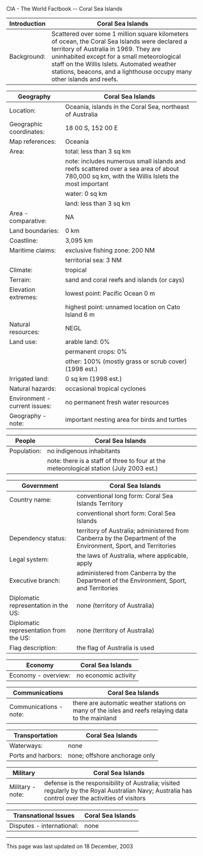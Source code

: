 CIA - The World Factbook -- Coral Sea Islands

| Introduction | Coral Sea Islands |
| --- | --- |
| Background: | Scattered over some 1 million square kilometers of ocean, the Coral Sea Islands were declared a territory of Australia in 1969. They are uninhabited except for a small meteorological staff on the Willis Islets. Automated weather stations, beacons, and a lighthouse occupy many other islands and reefs. |

| Geography | Coral Sea Islands |
| --- | --- |
| Location: | Oceania, islands in the Coral Sea, northeast of Australia |
| Geographic coordinates: | 18 00 S, 152 00 E |
| Map references: | Oceania |
| Area: | total: less than 3 sq km |
| | note: includes numerous small islands and reefs scattered over a sea area of about 780,000 sq km, with the Willis Islets the most important |
| | water: 0 sq km |
| | land: less than 3 sq km |
| Area - comparative: | NA |
| Land boundaries: | 0 km |
| Coastline: | 3,095 km |
| Maritime claims: | exclusive fishing zone: 200 NM |
| | territorial sea: 3 NM |
| Climate: | tropical |
| Terrain: | sand and coral reefs and islands (or cays) |
| Elevation extremes: | lowest point: Pacific Ocean 0 m |
| | highest point: unnamed location on Cato Island 6 m |
| Natural resources: | NEGL |
| Land use: | arable land: 0% |
| | permanent crops: 0% |
| | other: 100% (mostly grass or scrub cover) (1998 est.) |
| Irrigated land: | 0 sq km (1998 est.) |
| Natural hazards: | occasional tropical cyclones |
| Environment - current issues: | no permanent fresh water resources |
| Geography - note: | important nesting area for birds and turtles |

| People | Coral Sea Islands |
| --- | --- |
| Population: | no indigenous inhabitants |
| | note: there is a staff of three to four at the meteorological station (July 2003 est.) |

| Government | Coral Sea Islands |
| --- | --- |
| Country name: | conventional long form: Coral Sea Islands Territory |
| | conventional short form: Coral Sea Islands |
| Dependency status: | territory of Australia; administered from Canberra by the Department of the Environment, Sport, and Territories |
| Legal system: | the laws of Australia, where applicable, apply |
| Executive branch: | administered from Canberra by the Department of the Environment, Sport, and Territories |
| Diplomatic representation in the US: | none (territory of Australia) |
| Diplomatic representation from the US: | none (territory of Australia) |
| Flag description: | the flag of Australia is used |

| Economy | Coral Sea Islands |
| --- | --- |
| Economy - overview: | no economic activity |

| Communications | Coral Sea Islands |
| --- | --- |
| Communications - note: | there are automatic weather stations on many of the isles and reefs relaying data to the mainland |

| Transportation | Coral Sea Islands |
| --- | --- |
| Waterways: | none |
| Ports and harbors: | none; offshore anchorage only |

| Military | Coral Sea Islands |
| --- | --- |
| Military - note: | defense is the responsibility of Australia; visited regularly by the Royal Australian Navy; Australia has control over the activities of visitors |

| Transnational Issues | Coral Sea Islands |
| --- | --- |
| Disputes - international: | none |

---
This page was last updated on 18 December, 2003